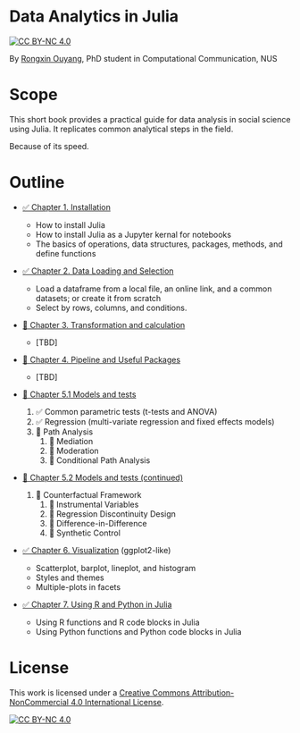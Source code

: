 # Data Analytics in Julia
[![CC BY-NC 4.0][cc-by-nc-shield]][cc-by-nc]

By [Rongxin Ouyang](rongxin.me/cv), PhD student in Computational Communication, NUS

# Scope
This short book provides a practical guide for data analysis in social science using Julia. It replicates common analytical steps in the field.

Because of its speed.

# Outline

- [✅ Chapter 1. Installation](https://reynards-org.gitbook.io/data-analysis-in-julia/1.installation.basics)
  - How to install Julia
  - How to install Julia as a Jupyter kernal for notebooks
  - The basics of operations, data structures, packages, methods, and define functions
- [✅ Chapter 2. Data Loading and Selection](https://reynards-org.gitbook.io/data-analysis-in-julia/2.data.loading.selection.jl)
  - Load a dataframe from a local file, an online link, and a common datasets; or create it from scratch
  - Select by rows, columns, and conditions.
- [🚧 Chapter 3. Transformation and calculation](https://reynards-org.gitbook.io/data-analysis-in-julia/3.transform.calculate.jl)
  - [TBD]
- [🚧 Chapter 4. Pipeline and Useful Packages](https://reynards-org.gitbook.io/data-analysis-in-julia/4.pipeline.tools.jl)
  - [TBD]
- [🚧 Chapter 5.1 Models and tests](https://reynards-org.gitbook.io/data-analysis-in-julia/5.1.models.jl)
   1. ✅ Common parametric tests (t-tests and ANOVA)
   2. ✅ Regression (multi-variate regression and fixed effects models)
   3. 🚧 Path Analysis
      1. 🚧 Mediation
      2. 🚧 Moderation
      3. 🚧 Conditional Path Analysis
- [🚧 Chapter 5.2 Models and tests (continued)](https://reynards-org.gitbook.io/data-analysis-in-julia/5.2.models.jl)
  
   1. 🚧 Counterfactual Framework
      1. 🚧 Instrumental Variables
      2. 🚧 Regression Discontinuity Design
      3. 🚧 Difference-in-Difference
      4. 🚧 Synthetic Control
- [✅ Chapter 6. Visualization](https://reynards-org.gitbook.io/data-analysis-in-julia/6.visualize.jl) (ggplot2-like)
  - Scatterplot, barplot, lineplot, and histogram
  - Styles and themes
  - Multiple-plots in facets

- [✅ Chapter 7. Using R and Python in Julia](https://reynards-org.gitbook.io/data-analysis-in-julia/7.r.and.python.in.julia.jl)
  - Using R functions and R code blocks in Julia
  - Using Python functions and Python code blocks in Julia


# License
This work is licensed under a
[Creative Commons Attribution-NonCommercial 4.0 International License][cc-by-nc].

[![CC BY-NC 4.0][cc-by-nc-image]][cc-by-nc]

[cc-by-nc]: https://creativecommons.org/licenses/by-nc/4.0/
[cc-by-nc-image]: https://licensebuttons.net/l/by-nc/4.0/88x31.png
[cc-by-nc-shield]: https://img.shields.io/badge/License-CC%20BY--NC%204.0-lightgrey.svg
